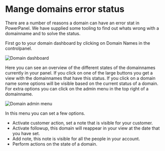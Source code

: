 # Mange domains error status

There are a number of reasons a domain can have an error stat in PowerPanel. We have supplied some tooling to find out whats wrong with a domainname and to solve the status.

First go to your domain dashboard by clicking on Domain Names in the controlpanel.

![Domain dashboard](/supportpages/images/domain_dashboard.png)

Here you can see an overview of the different states of the domainnames currently in your panel. If you click on one of the large buttons you get a view with the domainnames that have this status.
If you click on a domain name some options will be visible based on the current status of a domain.
For extra options you can click on the admin menu in the top right of a domainname.

![Domain admin menu](/supportpages/images/domain_adminmenu.png)

In this menu you can set a few options.
* Activate customer action, set a note that is visible for your customer.
* Activate followup, this domain will reappear in your view at the date that you have set.
* Add note, this note is visible for all the people in your account.
* Perform actions on the state of a domain.
